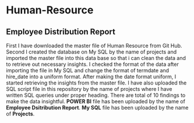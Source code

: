 # Human-Resource
## Employee Distribution Report
First I have downloaded the master file of Human Resource from Git Hub.
Second I created the database on My SQL by the name of projects and imported the master file into this data base so that i can clean the data and to retrieve out necessary insights.
I checked the format of the data after importing the file in My SQL and change the format of termdate and hire_date into a uniform format.
After making the date format uniform, I started retrieving the insights from the master file.
I have also uploaded the SQL script file in this repository by the name of projects where I have written SQL queries under proper heading.
There are total of 10 findings to make the data insightful.
**POWER BI** file has been uploaded by the name of **Employee Dsitribution Report**.
**My SQL** file has been uploaded by the name of **Projects**.
